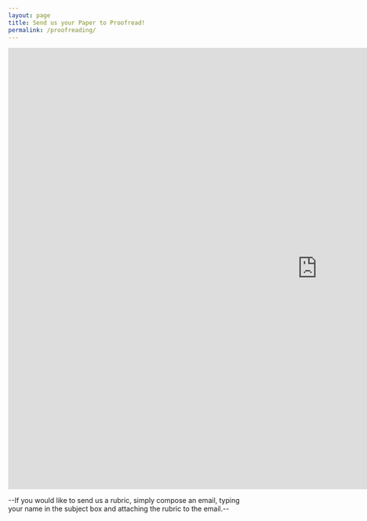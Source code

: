 ```yaml
---
layout: page
title: Send us your Paper to Proofread!
permalink: /proofreading/
---
```

<html>
<body>
<iframe src="https://docs.google.com/forms/d/e/1FAIpQLSdyhgYA2_SyFjaleK2Tn6OMHl24wF2ja_EjgnNGjNVJ2Ewreg/viewform?embedded=true" width="1260" height="900" frameborder="0" marginheight="0" marginwidth="0">Loading...</iframe
 <br>
 <p> --If you would like to send us a rubric, simply compose an email, typing your name in the subject box and attaching the rubric to the email.--<p> 
</body>
</html>
